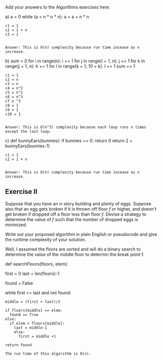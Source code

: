 Add your answers to the Algorithms exercises here.

 a)  a = 0
    while (a < n * n * n):
      a = a + n * n

 
    c1 = 1
    c2 = 1 + n
    c3 = 1


    Answer: This is O(n) complexity because run time incease as n increase.



b)  sum = 0
    for i in range(n):
      i += 1
      for j in range(i + 1, n):
        j += 1
        for k in range(j + 1, n):
          k += 1
          for l in range(k + 1, 10 + k):
            l += 1
            sum += 1


    c1 = 1
    c2 = n
    c3 = n
    c4 = n^2
    c5 = n^2
    c6 = n^3
    c7 n ^3
    c8 = 1
    c9 = 1
    c10 = 1


    Answer: This is O(n^3) complexity because each loop runs n times except the last loop.


c)  def bunnyEars(bunnies):
      if bunnies == 0:
        return 0
      return 2 + bunnyEars(bunnies-1)


    c1 = 1
    c2 = 1 + n


    Answer: This is O(n) complexity because run time incease as n increase.

## Exercise II

Suppose that you have an _n_-story building and plenty of eggs. Suppose also that an egg gets broken if it is thrown off floor _f_ or higher, and doesn't get broken if dropped off a floor less than floor _f_. Devise a strategy to determine the value of _f_ such that the number of dropped eggs is minimized.

Write out your proposed algorithm in plain English or pseudocode and give the runtime complexity of your solution.

Well, I assumed the floors are sorted and will do a binary search to determine the value of the middle floor to determin the break point f.

def searchFloors(floors, elem):

  first = 0
  last = len(floors)-1
  
  found = False

  while first <= last and not found:

    middle = (first + last)/2

    if floors[middle] == elem:
      found == True
    else:
      if elem < floors[middle]:
        last = middle-1
        else:
          first = middle +1

    return found

    The run time of this algorithm is 0(n).

